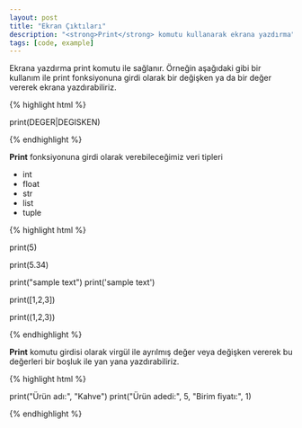 ```yaml
---
layout: post
title: "Ekran Çıktıları"
description: "<strong>Print</strong> komutu kullanarak ekrana yazdırma"
tags: [code, example]
---
```


Ekrana yazdırma print komutu ile sağlanır. Örneğin aşağıdaki gibi bir kullanım ile print fonksiyonuna girdi olarak bir değişken ya da bir değer vererek ekrana yazdırabiliriz.

{% highlight html %}

print(DEGER|DEGISKEN)

{% endhighlight %}

**Print** fonksiyonuna girdi olarak verebileceğimiz veri tipleri
* int
* float
* str
* list
* tuple

{% highlight html %}

print(5)

print(5.34)

print("sample text")
print('sample text')

print([1,2,3])

print((1,2,3))

{% endhighlight %}

**Print** komutu girdisi olarak virgül ile ayrılmış değer veya değişken vererek
bu değerleri bir boşluk ile yan yana yazdırabiliriz.

{% highlight html %}

print("Ürün adı:", "Kahve")
print("Ürün adedi:", 5, "Birim fiyatı:", 1)

{% endhighlight %}
